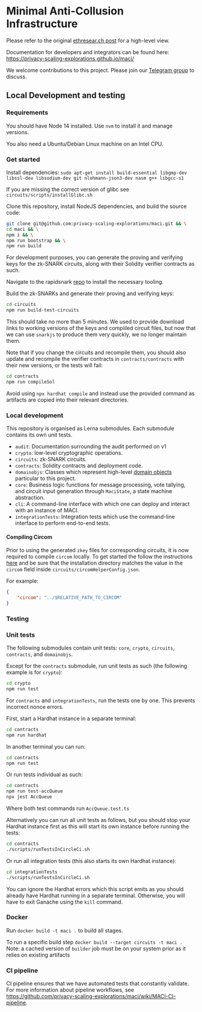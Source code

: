# Minimal Anti-Collusion Infrastructure

Please refer to
the original [ethresear.ch
post](https://ethresear.ch/t/minimal-anti-collusion-infrastructure/5413) for a
high-level view.

Documentation for developers and integrators can be found here:
https://privacy-scaling-explorations.github.io/maci/

We welcome contributions to this project. Please join our
[Telegram group](https://t.me/joinchat/LUgOpE7J2gstRcZqdERyvw) to discuss.

## Local Development and testing

### Requirements

You should have Node 14 installed. Use `nvm` to install it and manage versions.

You also need a Ubuntu/Debian Linux machine on an Intel CPU.

### Get started

Install dependencies:
`sudo apt-get install build-essential libgmp-dev libssl-dev libsodium-dev git nlohmann-json3-dev nasm g++ libgcc-s1`

If you are missing the correct version of glibc see `circuits/scripts/installGlibc.sh`

Clone this repository, install NodeJS dependencies, and build the source code:

```bash
git clone git@github.com:privacy-scaling-explorations/maci.git && \
cd maci && \
npm i && \
npm run bootstrap && \
npm run build
```

For development purposes, you can generate the proving and verifying keys for
the zk-SNARK circuits, along with their Solidity verifier contracts as such.

Navigate to the rapidsnark [repo](https://github.com/iden3/rapidsnark) to install the necessary tooling.

Build the zk-SNARKs and generate their proving and verifying keys:

```bash
cd circuits
npm run build-test-circuits
```

This should take no more than 5 minutes. We used to provide download links to
working versions of the keys and compiiled circuit files, but now that we can
use `snarkjs` to produce them very quickly, we no longer maintain them.

Note that if you change the circuits and recompile them, you should also update
and recompile the verifier contracts in `contracts/contracts` with their new
versions, or the tests will fail:


```bash
cd contracts
npm run compileSol
```

Avoid using `npx hardhat compile` and instead use the provided command as artifacts are copied into their relevant directories.

### Local development

This repository is organised as Lerna submodules. Each submodule contains its
own unit tests.

- `audit`: Documentation surrounding the audit performed on v1
- `crypto`: low-level cryptographic operations.
- `circuits`: zk-SNARK circuits.
- `contracts`: Solidity contracts and deployment code.
- `domainobjs`: Classes which represent high-level [domain
  objects](https://wiki.c2.com/?DomainObject) particular to this project.
- `core`: Business logic functions for message processing, vote tallying,
  and circuit input generation through `MaciState`, a state machine
  abstraction.
- `cli`: A command-line interface with which one can deploy and interact with
  an instance of MACI.
- `integrationTests`: Integration tests which use the command-line interface
  to perform end-to-end tests.

#### Compiling Circom

Prior to using the generated `zkey` files for corresponding circuits, it is now required to compile `circom` locally. To get started the follow the instructions [here](https://docs.circom.io/getting-started/installation/)
and be sure that the installation directory matches the value in the `circom` field inside `circuits/circomHelperConfig.json`.

For example:
```json
{
    "circom": "../$RELATIVE_PATH_TO_CIRCOM"
}
```

### Testing

### Unit tests

The following submodules contain unit tests: `core`, `crypto`, `circuits`,
`contracts`, and `domainobjs`.

Except for the `contracts` submodule, run unit tests as such (the following
example is for `crypto`):

```bash
cd crypto
npm run test
```

For `contracts` and `integrationTests`, run the tests one by one. This prevents
incorrect nonce errors.

First, start a Hardhat instance in a separate terminal:

```bash
cd contracts
npm run hardhat
```

In another terminal you can run:

```bash
cd contracts
npm run test
```

Or run tests individual as such:

```bash
cd contracts
npm run test-accQueue
npx jest AccQueue
```

Where both test commands run `AccQueue.test.ts`

Alternatively you can run all unit tests as follows, but you should
stop your Hardhat instance first as this will start its own instance
before running the tests:

```bash
cd contracts
./scripts/runTestsInCircleCi.sh
```

Or run all integration tests (this also starts its own Hardhat instance):

```bash
cd integrationTests
./scripts/runTestsInCircleCi.sh
```

You can ignore the Hardhat errors which this script emits as you should already
have Hardhat running in a separate terminal. Otherwise, you will have to exit
Ganache using the `kill` command.


### Docker

Run `docker build -t maci .` to build all stages.

To run a specific build step `docker build --target circuits -t maci .`
Note: a cached version of `builder` job must be on your system prior as it relies on existing artifacts

### CI pipeline

CI pipeline ensures that we have automated tests that constantly validate. For more information about pipeline workflows, see https://github.com/privacy-scaling-explorations/maci/wiki/MACI-CI-pipeline.